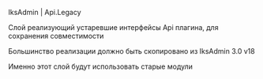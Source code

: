 ﻿IksAdmin | Api.Legacy

Слой реализующий устаревшие интерфейсы Api плагина, для сохранения совместимости

Большинство реализации должно быть скопировано из IksAdmin 3.0 v18

Именно этот слой будут использовать старые модули